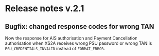 # Release notes v.2.1

## Bugfix: changed response codes for wrong TAN

Now the response for AIS authorisation and Payment Cancellation authorisation when XS2A receives wrong PSU password or wrong TAN is
`PSU_CREDENTIALS_INVALID` instead of `FORMAT_ERROR`.
